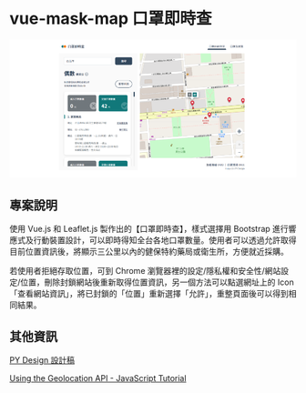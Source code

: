 # vue-mask-map 口罩即時查
 ![image]( https://github.com/HuiyuLiz/vue-mask-map/blob/master/public/jpg/demo.png)  

 ## 專案說明
 使用 Vue.js 和 Leaflet.js 製作出的【口罩即時查】，樣式選擇用 Bootstrap 進行響應式及行動裝置設計，可以即時得知全台各地口罩數量。使用者可以透過允許取得目前位置資訊後，將顯示三公里以內的健保特約藥局或衛生所，方便就近採購。
  
  若使用者拒絕存取位置，可到 Chrome 瀏覽器裡的設定/隱私權和安全性/網站設定/位置，刪除封鎖網站後重新取得位置資訊，另一個方法可以點選網址上的 Icon 「查看網站資訊」，將已封鎖的「位置」重新選擇「允許」，重整頁面後可以得到相同結果。
 
 ## 其他資訊
  <a href="https://xd.adobe.com/view/6e126433-68ec-45ce-6c7d-62ac0cede399-1823/" target="_blank">PY Design 設計稿</a>  
  
  <a href="https://www.youtube.com/watch?v=916M64DuRnk" target="_blank">Using the Geolocation API - JavaScript Tutorial</a> 

